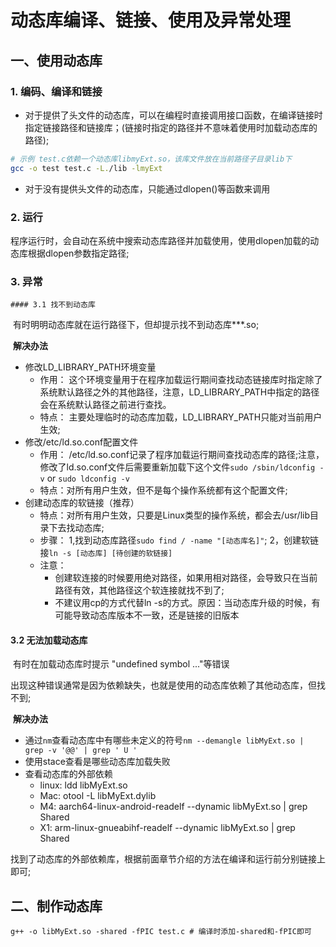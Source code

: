 # 动态库编译、链接、使用及异常处理

## 一、使用动态库

### 1. 编码、编译和链接

+ 对于提供了头文件的动态库，可以在编程时直接调用接口函数，在编译链接时指定链接路径和链接库；(链接时指定的路径并不意味着使用时加载动态库的路径);

```bash
# 示例 test.c依赖一个动态库libmyExt.so，该库文件放在当前路径子目录lib下
gcc -o test test.c -L./lib -lmyExt
```

+ 对于没有提供头文件的动态库，只能通过dlopen()等函数来调用



### 2. 运行

​	程序运行时，会自动在系统中搜索动态库路径并加载使用，使用dlopen加载的动态库根据dlopen参数指定路径;



### 3. 异常

	#### 3.1 找不到动态库

​	有时明明动态库就在运行路径下，但却提示找不到动态库***.so;

​	**解决办法**

 + 修改LD_LIBRARY_PATH环境变量
   + 作用： 这个环境变量用于在程序加载运行期间查找动态链接库时指定除了系统默认路径之外的其他路径，注意，LD_LIBRARY_PATH中指定的路径会在系统默认路径之前进行查找。
   + 特点： 主要处理临时的动态库加载，LD_LIBRARY_PATH只能对当前用户生效;
 + 修改/etc/ld.so.conf配置文件
   + 作用： /etc/ld.so.conf记录了程序加载运行期间查找动态库的路径;注意，修改了ld.so.conf文件后需要重新加载下这个文件`sudo /sbin/ldconfig -v` or `sudo ldconfig -v`
   + 特点：对所有用户生效，但不是每个操作系统都有这个配置文件;
+ 创建动态库的软链接（推荐）
  + 特点：对所有用户生效，只要是Linux类型的操作系统，都会去/usr/lib目录下去找动态库;
  + 步骤： 1,找到动态库路径`sudo find / -name "[动态库名]"`; 2，创建软链接`ln -s [动态库] [待创建的软链接]`
  + 注意： 
    + 创建软连接的时候要用绝对路径，如果用相对路径，会导致只在当前路径有效，其他路径这个软连接就找不到了;
    + 不建议用cp的方式代替ln -s的方式。原因：当动态库升级的时候，有可能导致动态库版本不一致，还是链接的旧版本



#### 3.2 无法加载动态库

​	有时在加载动态库时提示 "undefined symbol ..."等错误

​	出现这种错误通常是因为依赖缺失，也就是使用的动态库依赖了其他动态库，但找不到;

​	**解决办法**

+ 通过`nm`查看动态库中有哪些未定义的符号`nm --demangle libMyExt.so | grep -v '@@' | grep ' U '`
+ 使用stace查看是哪些动态库加载失败
+ 查看动态库的外部依赖
  + linux: ldd libMyExt.so
  + Mac: otool -L libMyExt.dylib
  + M4: aarch64-linux-android-readelf --dynamic libMyExt.so | grep Shared
  + X1: arm-linux-gnueabihf-readelf --dynamic libMyExt.so | grep Shared

找到了动态库的外部依赖库，根据前面章节介绍的方法在编译和运行前分别链接上即可;



## 二、制作动态库

```
g++ -o libMyExt.so -shared -fPIC test.c # 编译时添加-shared和-fPIC即可
```



